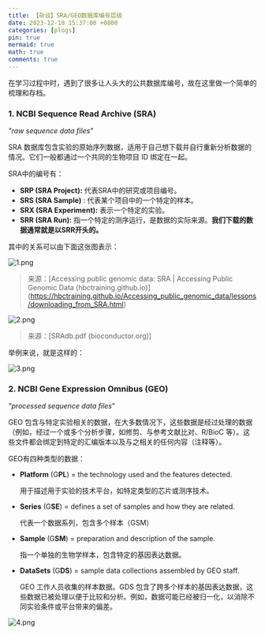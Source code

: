 ```yaml
---
title: 【杂谈】SRA/GEO数据库编号层级
date: 2023-12-18 15:37:00 +0800
categories: [plogs]
pin: true
mermaid: true
math: true
comments: true
---
```


在学习过程中时，遇到了很多让人头大的公共数据库编号，故在这里做一个简单的梳理和存档。

### 1. NCBI Sequence Read Archive (SRA)

*"raw sequence data files"*

SRA 数据库包含实验的原始序列数据，适用于自己想下载并自行重新分析数据的情况。它们一般都通过一个共同的生物项目 ID 绑定在一起。

SRA中的编号有：

- **SRP (SRA Project):** 代表SRA中的研究或项目编号。
- **SRS (SRA Sample)** : 代表某个项目中的一个特定的样本。
- **SRX (SRA Experiment):** 表示一个特定的实验。
- **SRR (SRA Run):** 指一个特定的测序运行，是数据的实际来源。**我们下载的数据通常就是以SRR开头的。**

其中的关系可以由下面这张图表示：

![1.png](https://s2.loli.net/2023/12/18/D7SRHsb2KM9tFxC.png)


> 来源：[Accessing public genomic data: SRA | Accessing Public Genomic Data (hbctraining.github.io)]
> (https://hbctraining.github.io/Accessing_public_genomic_data/lessons/downloading_from_SRA.html) 


![2.png](https://s2.loli.net/2023/12/18/pcDhHgWYLjzVZ7M.png)



> 来源：[SRAdb.pdf (bioconductor.org)]

举例来说，就是这样的：

![3.png](https://s2.loli.net/2023/12/18/oz9eduRH8A1glEj.png)


### 2. NCBI Gene Expression Omnibus (GEO)

*"processed sequence data files*"

GEO 包含与特定实验相关的数据，在大多数情况下，这些数据是经过处理的数据（例如，经过一个或多个分析步骤，如修剪、与参考文献比对、R/BioC 等）。这些文件都会绑定到特定的汇编版本以及与之相关的任何内容（注释等）。

GEO有四种类型的数据：

* **Platform** (G**PL**) = the technology used and the features detected.

  用于描述用于实验的技术平台，如特定类型的芯片或测序技术。

* **Series** (G**SE**) = defines a set of samples and how they are related.

  代表一个数据系列，包含多个样本（GSM）

* **Sample** (G**SM**) = preparation and description of the sample.

  指一个单独的生物学样本，包含特定的基因表达数据。

* **DataSets** (G**DS**) = sample data collections assembled by GEO staff.

  GEO 工作人员收集的样本数据。GDS 包含了跨多个样本的基因表达数据，这些数据已被处理以便于比较和分析。例如，数据可能已经被归一化，以消除不同实验条件或平台带来的偏差。

![4.png](https://s2.loli.net/2023/12/18/hfiSlQItKXCEjkZ.png)
